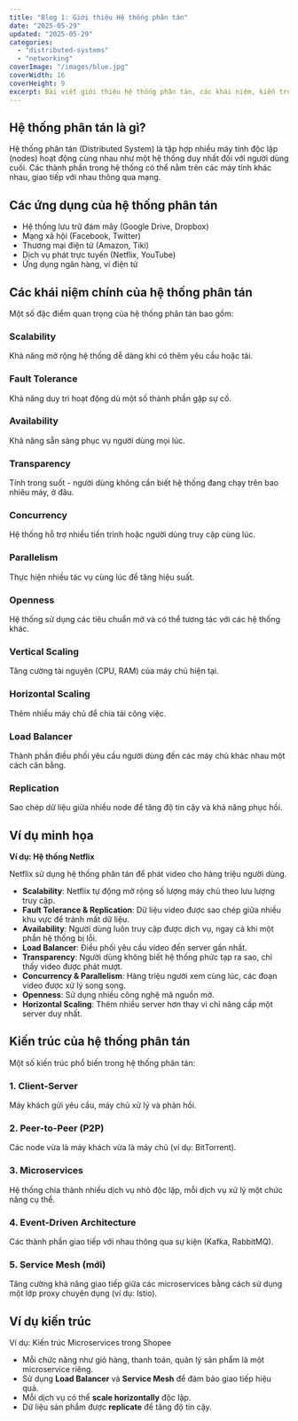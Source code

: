```yaml
---
title: "Blog 1: Giới thiệu Hệ thống phân tán"
date: "2025-05-29"
updated: "2025-05-29"
categories:
  - "distributed-systems"
  - "networking"
coverImage: "/images/blue.jpg"
coverWidth: 16
coverHeight: 9
excerpt: Bài viết giới thiệu hệ thống phân tán, các khái niệm, kiến trúc và ví dụ minh họa.
---
```


## Hệ thống phân tán là gì?

Hệ thống phân tán (Distributed System) là tập hợp nhiều máy tính độc lập (nodes) hoạt động cùng nhau như một hệ thống duy nhất đối với người dùng cuối. Các thành phần trong hệ thống có thể nằm trên các máy tính khác nhau, giao tiếp với nhau thông qua mạng.

## Các ứng dụng của hệ thống phân tán

- Hệ thống lưu trữ đám mây (Google Drive, Dropbox)
- Mạng xã hội (Facebook, Twitter)
- Thương mại điện tử (Amazon, Tiki)
- Dịch vụ phát trực tuyến (Netflix, YouTube)
- Ứng dụng ngân hàng, ví điện tử

## Các khái niệm chính của hệ thống phân tán

Một số đặc điểm quan trọng của hệ thống phân tán bao gồm:

### Scalability

Khả năng mở rộng hệ thống dễ dàng khi có thêm yêu cầu hoặc tải.

### Fault Tolerance

Khả năng duy trì hoạt động dù một số thành phần gặp sự cố.

### Availability

Khả năng sẵn sàng phục vụ người dùng mọi lúc.

### Transparency

Tính trong suốt - người dùng không cần biết hệ thống đang chạy trên bao nhiêu máy, ở đâu.

### Concurrency

Hệ thống hỗ trợ nhiều tiến trình hoặc người dùng truy cập cùng lúc.

### Parallelism

Thực hiện nhiều tác vụ cùng lúc để tăng hiệu suất.

### Openness

Hệ thống sử dụng các tiêu chuẩn mở và có thể tương tác với các hệ thống khác.

### Vertical Scaling

Tăng cường tài nguyên (CPU, RAM) của máy chủ hiện tại.

### Horizontal Scaling

Thêm nhiều máy chủ để chia tải công việc.

### Load Balancer

Thành phần điều phối yêu cầu người dùng đến các máy chủ khác nhau một cách cân bằng.

### Replication

Sao chép dữ liệu giữa nhiều node để tăng độ tin cậy và khả năng phục hồi.

## Ví dụ minh họa

**Ví dụ: Hệ thống Netflix**

Netflix sử dụng hệ thống phân tán để phát video cho hàng triệu người dùng.

- **Scalability**: Netflix tự động mở rộng số lượng máy chủ theo lưu lượng truy cập.
- **Fault Tolerance & Replication**: Dữ liệu video được sao chép giữa nhiều khu vực để tránh mất dữ liệu.
- **Availability**: Người dùng luôn truy cập được dịch vụ, ngay cả khi một phần hệ thống bị lỗi.
- **Load Balancer**: Điều phối yêu cầu video đến server gần nhất.
- **Transparency**: Người dùng không biết hệ thống phức tạp ra sao, chỉ thấy video được phát mượt.
- **Concurrency & Parallelism**: Hàng triệu người xem cùng lúc, các đoạn video được xử lý song song.
- **Openness**: Sử dụng nhiều công nghệ mã nguồn mở.
- **Horizontal Scaling**: Thêm nhiều server hơn thay vì chỉ nâng cấp một server duy nhất.

## Kiến trúc của hệ thống phân tán

Một số kiến trúc phổ biến trong hệ thống phân tán:

### 1. Client-Server

Máy khách gửi yêu cầu, máy chủ xử lý và phản hồi.

### 2. Peer-to-Peer (P2P)

Các node vừa là máy khách vừa là máy chủ (ví dụ: BitTorrent).

### 3. Microservices

Hệ thống chia thành nhiều dịch vụ nhỏ độc lập, mỗi dịch vụ xử lý một chức năng cụ thể.

### 4. Event-Driven Architecture

Các thành phần giao tiếp với nhau thông qua sự kiện (Kafka, RabbitMQ).

### 5. Service Mesh (mới)

Tăng cường khả năng giao tiếp giữa các microservices bằng cách sử dụng một lớp proxy chuyên dụng (ví dụ: Istio).

## Ví dụ kiến trúc

Ví dụ: Kiến trúc Microservices trong Shopee

- Mỗi chức năng như giỏ hàng, thanh toán, quản lý sản phẩm là một microservice riêng.
- Sử dụng **Load Balancer** và **Service Mesh** để đảm bảo giao tiếp hiệu quả.
- Mỗi dịch vụ có thể **scale horizontally** độc lập.
- Dữ liệu sản phẩm được **replicate** để tăng độ tin cậy.

